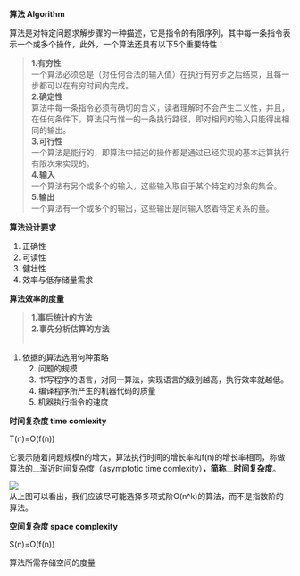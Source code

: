 __算法 Algorithm__

算法是对特定问题求解步骤的一种描述，它是指令的有限序列，其中每一条指令表示一个或多个操作，此外，一个算法还具有以下5个重要特性：
>__1.有穷性__
><br>一个算法必须总是（对任何合法的输入值）在执行有穷步之后结束，且每一步都可以在有穷时间内完成。
>__<br>2.确定性__
><br>算法中每一条指令必须有确切的含义，读者理解时不会产生二义性，并且，在任何条件下，算法只有惟一的一条执行路径，即对相同的输入只能得出相同的输出。
><br>__3.可行性__
><br>一个算法是能行的，即算法中描述的操作都是通过已经实现的基本运算执行有限次来实现的。
><br>__4.输入__
><br>一个算法有另个或多个的输入，这些输入取自于某个特定的对象的集合。
><br>__5.输出__
><br>一个算法有一个或多个的输出，这些输出是同输入悠着特定关系的量。

__算法设计要求__

1. 正确性
2. 可读性
3. 健壮性
4. 效率与低存储量需求

__算法效率的度量__

>__1.事后统计的方法__
><br>__2.事先分析估算的方法__
<br>&nbsp;&nbsp;
1. 依据的算法选用何种策略
<br>&nbsp;&nbsp;&nbsp;2. 问题的规模
<br>&nbsp;&nbsp;&nbsp;3. 书写程序的语言，对同一算法，实现语言的级别越高，执行效率就越低。
<br>&nbsp;&nbsp;&nbsp;4. 编译程序所产生的机器代码的质量
<br>&nbsp;&nbsp;&nbsp;5. 机器执行指令的速度


__时间复杂度 time comlexity__

T(n)=O(f(n))

它表示随着问题规模n的增大，算法执行时间的增长率和f(n)的增长率相同，称做算法的__渐近时间复杂度（asymptotic time comlexity）__，简称__时间复杂度__。

![](https://i.imgur.com/tAJxxf5.jpg)
<br>从上图可以看出，我们应该尽可能选择多项式阶O(n^k)的算法，而不是指数阶的算法。


__空间复杂度 space complexity__

S(n)=O(f(n))

算法所需存储空间的度量
